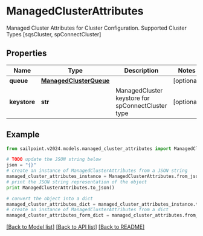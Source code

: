 # ManagedClusterAttributes

Managed Cluster Attributes for Cluster Configuration. Supported Cluster Types [sqsCluster, spConnectCluster]

## Properties

Name | Type | Description | Notes
------------ | ------------- | ------------- | -------------
**queue** | [**ManagedClusterQueue**](ManagedClusterQueue.md) |  | [optional] 
**keystore** | **str** | ManagedCluster keystore for spConnectCluster type | [optional] 

## Example

```python
from sailpoint.v2024.models.managed_cluster_attributes import ManagedClusterAttributes

# TODO update the JSON string below
json = "{}"
# create an instance of ManagedClusterAttributes from a JSON string
managed_cluster_attributes_instance = ManagedClusterAttributes.from_json(json)
# print the JSON string representation of the object
print ManagedClusterAttributes.to_json()

# convert the object into a dict
managed_cluster_attributes_dict = managed_cluster_attributes_instance.to_dict()
# create an instance of ManagedClusterAttributes from a dict
managed_cluster_attributes_form_dict = managed_cluster_attributes.from_dict(managed_cluster_attributes_dict)
```
[[Back to Model list]](../README.md#documentation-for-models) [[Back to API list]](../README.md#documentation-for-api-endpoints) [[Back to README]](../README.md)


